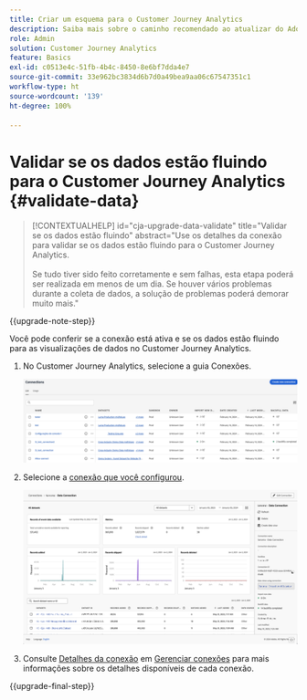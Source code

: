 ```yaml
---
title: Criar um esquema para o Customer Journey Analytics
description: Saiba mais sobre o caminho recomendado ao atualizar do Adobe Analytics para o Customer Journey Analytics
role: Admin
solution: Customer Journey Analytics
feature: Basics
exl-id: c0513e4c-51fb-4b4c-8450-8e6bf7dda4e7
source-git-commit: 33e962bc3834d6b7d0a49bea9aa06c67547351c1
workflow-type: ht
source-wordcount: '139'
ht-degree: 100%

---
```


# Validar se os dados estão fluindo para o Customer Journey Analytics {#validate-data}

<!-- markdownlint-disable MD034 -->

>[!CONTEXTUALHELP]
>id="cja-upgrade-data-validate"
>title="Validar se os dados estão fluindo"
>abstract="Use os detalhes da conexão para validar se os dados estão fluindo para o Customer Journey Analytics.<br><br>Se tudo tiver sido feito corretamente e sem falhas, esta etapa poderá ser realizada em menos de um dia. Se houver vários problemas durante a coleta de dados, a solução de problemas poderá demorar muito mais."

<!-- markdownlint-enable MD034 -->

{{upgrade-note-step}}

Você pode conferir se a conexão está ativa e se os dados estão fluindo para as visualizações de dados no Customer Journey Analytics.

1. No Customer Journey Analytics, selecione a guia Conexões.

   ![visualização de lista](assets/list-view.png)

1. Selecione a [conexão que você configurou](/help/getting-started/cja-upgrade/cja-upgrade-connection.md).

   ![Janela de todos os conjuntos de dados, mostrando os widgets e configurações](assets/conn-details.png)

1. Consulte [Detalhes da conexão](/help/connections/manage-connections.md#manage-connections) em [Gerenciar conexões](/help/connections/manage-connections.md) para mais informações sobre os detalhes disponíveis de cada conexão.

{{upgrade-final-step}}

<!-- Should we duplicate the content here or single source it with /help/connections/manage-connections.md -->
